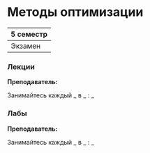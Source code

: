 # Методы оптимизации

|5 семестр|
|---|
|Экзамен|

### Лекции

**Преподаватель:** 

Занимайтесь каждый _ в _ : _

### Лабы

**Преподаватель:** 

Занимайтесь каждый _ в _ : _
